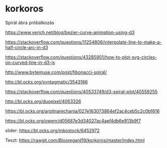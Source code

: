 # korkoros
Spirál ábra próbálkozás

https://www.yerich.net/blog/bezier-curve-animation-using-d3

https://stackoverflow.com/questions/11254806/interpolate-line-to-make-a-half-circle-arc-in-d3

https://stackoverflow.com/questions/43285901/how-to-plot-svg-circles-on-curved-line-in-d3-js

http://www.bytemuse.com/post/fibonacci-spiral/

http://bl.ocks.org/syntagmatic/3543186

https://stackoverflow.com/questions/40533749/d3-spiral-plot/40559255

http://bl.ocks.org/duopixel/4063326

https://bl.ocks.org/arpitnarechania/027e163073864ef2ac4ceb5c2c0bf616

https://bl.ocks.org/owenr/d05687e3d34027ac4aef4db6e913b9f7

slider: https://bl.ocks.org/mbostock/6452972

Teszt: https://rawgit.com/Blooregard19/korkoros/master/index.html
